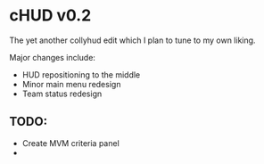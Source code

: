 # cHUD v0.2
The yet another collyhud edit which I plan to tune to my own liking.

Major changes include:
- HUD repositioning to the middle
- Minor main menu redesign
- Team status redesign

## TODO:
- Create MVM criteria panel
- 